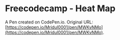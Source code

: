 # Freecodecamp - Heat Map

A Pen created on CodePen.io. Original URL: [https://codepen.io/Mridul0001/pen/MWKvNMo](https://codepen.io/Mridul0001/pen/MWKvNMo).


